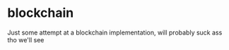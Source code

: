# blockchain
Just some attempt at a blockchain implementation, will probably suck ass tho we'll see
